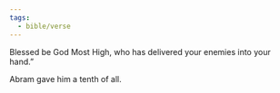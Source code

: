 ```yaml
---
tags:
  - bible/verse
---
```

Blessed be God Most High, who has delivered your enemies into your hand.”

Abram gave him a tenth of all.